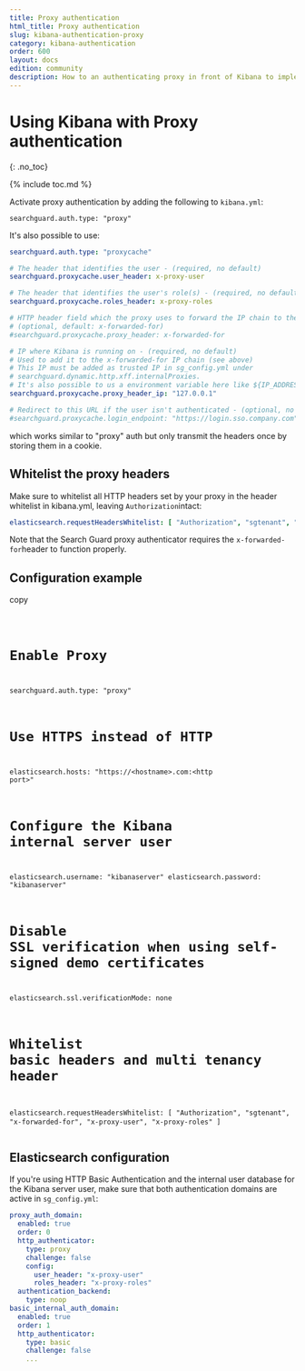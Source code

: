 ```yaml
---
title: Proxy authentication
html_title: Proxy authentication
slug: kibana-authentication-proxy
category: kibana-authentication
order: 600
layout: docs
edition: community
description: How to an authenticating proxy in front of Kibana to implement Single Sign On.
---
```

<!---
Copyright 2019 floragunn GmbH
-->

# Using Kibana with Proxy authentication
{: .no_toc}

{% include toc.md %}

Activate proxy authentication by adding the following to `kibana.yml`:

```
searchguard.auth.type: "proxy"
```

It's also possible to use:

```yaml
searchguard.auth.type: "proxycache"

# The header that identifies the user - (required, no default)
searchguard.proxycache.user_header: x-proxy-user

# The header that identifies the user's role(s) - (required, no default)
searchguard.proxycache.roles_header: x-proxy-roles

# HTTP header field which the proxy uses to forward the IP chain to the endpoint, usually x-forwarded-for. 
# (optional, default: x-forwarded-for)
#searchguard.proxycache.proxy_header: x-forwarded-for

# IP where Kibana is running on - (required, no default)
# Used to add it to the x-forwarded-for IP chain (see above)
# This IP must be added as trusted IP in sg_config.yml under 
# searchguard.dynamic.http.xff.internalProxies. 
# It's also possible to us a environment variable here like ${IP_ADDRESS}
searchguard.proxycache.proxy_header_ip: "127.0.0.1"

# Redirect to this URL if the user isn't authenticated - (optional, no default)
#searchguard.proxycache.login_endpoint: "https://login.sso.company.com"
```

which works similar to "proxy" auth but only transmit the headers once by storing them in a cookie.


## Whitelist the proxy headers

Make sure to whitelist all HTTP headers set by your proxy in the header whitelist in kibana.yml, leaving `Authorization`intact:

```yaml
elasticsearch.requestHeadersWhitelist: [ "Authorization", "sgtenant", "x-forwarded-for", "x-proxy-user", "x-proxy-roles" ]
```

Note that the Search Guard proxy authenticator requires the `x-forwarded-for`header to function properly.

## Configuration example

<div class="code-highlight " data-label="">
<span class="js-copy-to-clipboard copy-code">copy</span> 
<pre class="language-yaml">
<code class=" js-code language-markup">

# Enable Proxy
searchguard.auth.type: "proxy"

# Use HTTPS instead of HTTP
elasticsearch.hosts: "https://&lt;hostname&gt;.com:&lt;http port&gt;"

# Configure the Kibana internal server user
elasticsearch.username: "kibanaserver"
elasticsearch.password: "kibanaserver"

# Disable SSL verification when using self-signed demo certificates
elasticsearch.ssl.verificationMode: none

# Whitelist basic headers and multi tenancy header
elasticsearch.requestHeadersWhitelist: [ "Authorization", "sgtenant", "x-forwarded-for", "x-proxy-user", "x-proxy-roles" ]
</code>
</pre>
</div>

## Elasticsearch configuration

If you're using HTTP Basic Authentication and the internal user database for the Kibana server user, make sure that both authentication domains are active in `sg_config.yml`:

```yaml
proxy_auth_domain:
  enabled: true
  order: 0
  http_authenticator:
    type: proxy
    challenge: false
    config:
      user_header: "x-proxy-user"
      roles_header: "x-proxy-roles"
  authentication_backend:
    type: noop
basic_internal_auth_domain: 
  enabled: true
  order: 1
  http_authenticator:
    type: basic
    challenge: false
    ...
```